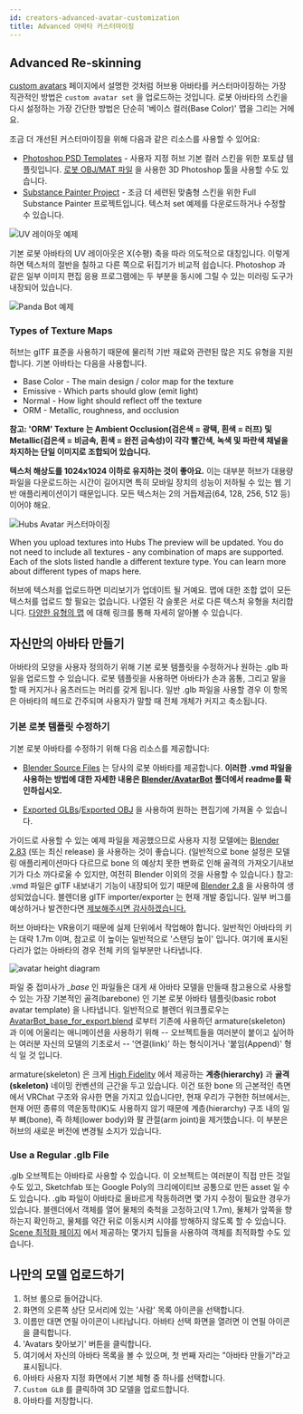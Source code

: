 ```yaml
---
id: creators-advanced-avatar-customization
title: Advanced 아바타 커스터마이징
---
```


## Advanced Re-skinning 

[custom avatars](intro-avatars.html) 페이지에서 설명한 것처럼 허브용 아바타를 커스터마이징하는 가장 직관적인 방법은 `custom avatar set` 을 업로드하는 것입니다.
로봇 아바타의 스킨을 다시 설정하는 가장 간단한 방법은 단순히 '베이스 컬러(Base Color)' 맵을 그리는 거에요.

조금 더 개선된 커스터마이징을 위해 다음과 같은 리소스를 사용할 수 있어요:

* [Photoshop PSD Templates](https://github.com/MozillaReality/hubs-avatar-pipelines/blob/master/Photoshop) - 사용자 지정 허브 기본 컬러 스킨을 위한 포토샵 템플릿입니다.
  [로봇 OBJ/MAT 파일](https://github.com/j-conrad/hubs-avatar-pipelines/tree/master/Other%20model%20formats) 을 사용한 3D Photoshop 툴을 사용할 수도 있습니다.
* [Substance Painter Project](https://github.com/MozillaReality/hubs-avatar-pipelines/blob/master/Substance) - 조금 더 세련된 맞춤형 스킨을 위한 Full Substance Painter 프로젝트입니다. 텍스처 set 예제를 다운로드하거나 수정할 수 있습니다.

![UV 레이아웃 예제](img/UVLayout.jpg)


기본 로봇 아바타의 UV 레이아웃은 X(수평) 축을 따라 의도적으로 대칭입니다. 이렇게 하면 텍스처의 절반을 칠하고 다른 쪽으로 뒤집기가 비교적 쉽습니다. Photoshop 과 같은 일부 이미지 편집 응용 프로그램에는 두 부분을 동시에 그릴 수 있는 미러링 도구가 내장되어 있습니다.

![Panda Bot 예제](img/PandaBot.jpg)


### Types of Texture Maps

허브는 glTF 표준을 사용하기 때문에 물리적 기반 재료와 관련된 많은 지도 유형을 지원합니다. 기본 아바타는 다음을 사용합니다.

* Base Color - The main design / color map for the texture
* Emissive - Which parts should glow (emit light)
* Normal - How light should reflect off the texture
* ORM - Metallic, roughness, and occlusion

__참고: 'ORM' Texture 는 Ambient Occlusion(검은색 = 광택, 흰색 = 러프) 및 Metallic(검은색 = 비금속, 흰색 = 완전 금속성)이 각각 빨간색, 녹색 및 파란색 채널을 차지하는 단일 이미지로 조합되어 있습니다.__

__텍스처 해상도를 1024x1024 이하로 유지하는 것이 좋아요.__ 이는 대부분 허브가 대용량 파일을 다운로드하는 시간이 길어지면 특히 모바일 장치의 성능이 저하될 수 있는 웹 기반 애플리케이션이기 때문입니다. 모든 텍스처는 2의 거듭제곱(64, 128, 256, 512 등)이어야 해요.

![Hubs Avatar 커스터마이징](img/avatar-customization.jpeg) 

When you upload textures into Hubs The preview will be updated.
You do not need to include all textures - any combination of maps are supported.
Each of the slots listed handle a different texture type.
You can learn more about different types of maps here.

허브에 텍스처를 업로드하면 미리보기가 업데이트 될 거예요. 맵에 대한 조합 없이 모든 텍스처를 업로드 할 필요는 없습니다.
나열된 각 슬롯은 서로 다른 텍스처 유형을 처리합니다.
[다양한 유형의 맵](https://www.khronos.org/blog/art-pipeline-for-gltf) 에 대해 링크를 통해 자세히 알아볼 수 있습니다.


## 자신만의 아바타 만들기

아바타의 모양을 사용자 정의하기 위해 기본 로봇 템플릿을 수정하거나 원하는 .glb 파일을 업로드할 수 있습니다. 로봇 템플릿을 사용하면 아바타가 손과 몸통, 그리고 말을 할 때 커지거나 움츠러드는 머리를 갖게 됩니다. 일반 .glb 파일을 사용할 경우 이 항목은 아바타의 헤드로 간주되며 사용자가 말할 때 전체 개체가 커지고 축소됩니다.


### 기본 로봇 템플릿 수정하기

기본 로봇 아바타를 수정하기 위해 다음 리소스를 제공합니다:

* [Blender Source Files](https://github.com/MozillaReality/hubs-avatar-pipelines/tree/master/Blender/AvatarBot) 는 당사의 로봇 아바타를 제공합니다. **이러한 .vmd 파일을 사용하는 방법에 대한 자세한 내용은 [Blender/AvatarBot](https://github.com/MozillaReality/hubs-avatar-pipelines/tree/master/Blender/AvatarBot) 폴더에서 readme를 확인하십시오.**

* [Exported GLBs](Exported%20GLB%20models)/[Exported OBJ](https://github.com/MozillaReality/hubs-avatar-pipelines/tree/master/Other%20model%20formats) 을 사용하여 원하는 편집기에 가져올 수 있습니다.


가이드로 사용할 수 있는 예제 파일을 제공했으므로 사용자 지정 모델에는 [Blender 2.83](https://builder.blender.org/download/) (또는 최신 release) 을 사용하는 것이 좋습니다. 
(일반적으로 bone 설정은 모델링 애플리케이션마다 다르므로 bone 의 예상치 못한 변화로 인해 골격의 가져오기/내보기가 다소 까다로울 수 있지만, 여전히 Blender 이외의 것을 사용할 수 있습니다.)
참고: .vmd 파일은 glTF 내보내기 기능이 내장되어 있기 때문에 [Blender 2.8](https://builder.blender.org/download/) 을 사용하여 생성되었습니다.
블렌더용 glTF importer/exporter 는 현재 개발 중입니다. 일부 버그를 예상하거나 발견한다면 [제보해주시면 감사하겠습니다.](https://github.com/KhronosGroup/glTF-Blender-IO/issues)

허브 아바타는 VR용이기 때문에 실제 단위에서 작업해야 합니다. 일반적인 아바타의 키는 대략 1.7m 이며, 참고로 이 높이는 일반적으로 '스탠딩 높이' 입니다.
여기에 표시된 다리가 없는 아바타의 경우 전체 키의 일부분만 나타냅니다.

![avatar height diagram](img/avatarHeight.jpg)

파일 중 접미사가 *_base* 인 파일들은 대게 새 아바타 모델을 만들때 참고용으로 사용할 수 있는 가장 기본적인 골격(barebone) 인 기본 로봇 아바타 템플릿(basic robot avatar template) 을 나타냅니다.
일반적으로 블렌더 워크플로우는 [AvatarBot_base_for_export.blend](https://github.com/MozillaReality/hubs-avatar-pipelines/tree/master/Blender/AvatarBot)
로부터 기존에 사용하던 armature(skeleton) 과 이에 어울리는 애니메이션을 사용하기 위해 -- 오브젝트들을 여러분이 붙이고 싶어하는 여러분 자신의 모델의 기초로서 -- '연결(link)' 하는 형식이거나 '붙임(Append)' 형식 일 것 입니다.

armature(skeleton) 은 크게 [High Fidelity](https://docs.highfidelity.com/en/rc80/create/avatars/avatar-standards.html#skeleton) 에서 제공하는 **계층(hierarchy)** 과 **골격(skeleton)** 네이밍 컨벤션의 근간을 두고 있습니다.
이건 또한 bone 의 근본적인 측면에서 VRChat 구조와 유사한 면을 가지고 있습니다만, 현재 우리가 구현한 허브에서는, 현재 어떤 종류의 역운동학(IK)도 사용하지 않기 때문에 계층(hierarchy) 구조 내의 일부 뼈(bone), 즉 하체(lower body)와 팔 관절(arm joint)을 제거했습니다.
이 부분은 허브의 새로운 버전에 변경될 소지가 있습니다.

### Use a Regular .glb File

.glb 오브젝트는 아바타로 사용할 수 있습니다. 이 오브젝트는 여러분이 직접 만든 것일 수도 있고, Sketchfab 또는 Google Poly의 크리에이티브 공통으로 만든 asset 일 수도 있습니다.
.glb 파일이 아바타로 올바르게 작동하려면 몇 가지 수정이 필요한 경우가 있습니다.
블렌더에서 객체를 열어 물체의 축척을 고정하고(약 1.7m), 물체가 앞쪽을 향하는지 확인하고, 물체를 약간 뒤로 이동시켜 시야를 방해하지 않도록 할 수 있습니다.
[Scene 최적화 페이지](spoke-optimization.html) 에서 제공하는 몇가지 팁들을 사용하여 객체를 최적화할 수도 있습니다.

## 나만의 모델 업로드하기

1. 허브 룸으로 들어갑니다.
2. 화면의 오른쪽 상단 모서리에 있는 '사람' 목록 아이콘을 선택합니다.
3. 이름만 대면 연필 아이콘이 나타납니다. 아바타 선택 화면을 열려면 이 연필 아이콘을 클릭합니다.
4. 'Avatars 찾아보기' 버튼을 클릭합니다.
5. 여기에서 자신의 아바타 목록을 볼 수 있으며, 첫 번째 자리는 "아바타 만들기"라고 표시됩니다.
6. 아바타 사용자 지정 화면에서 기본 체형 중 하나를 선택합니다.
7. `Custom GLB` 를 클릭하여 3D 모델을 업로드합니다.
8. 아바타를 저장합니다.

<!--
작업관리 -
1) 일부 이미지의 크기를 줄여 크기가 크지 않도록 합니다.
2) 말을 할 때 머리를 기르는 대신 입을 사용하는 것에 대한 정보를 피드백으로 추가합니다.
-->